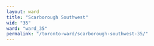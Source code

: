 ```yaml
---
layout: ward
title: "Scarborough Southwest"
wid: "35"
ward: "ward_35"
permalink: "/toronto-ward/scarborough-southwest-35/"
---
```

